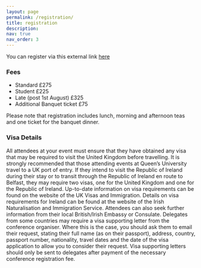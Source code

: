 ```yaml
---
layout: page
permalink: /registration/
title: registration
description: 
nav: true
nav_order: 3
---
```


You can register via this external link [here](https://ecommerce.apps.qub.ac.uk/osacfd4/catalog/index.php)

<h3>Fees</h3>

* Standard £275
* Student £225
* Late (post 1st August) £325
* Additional Banquet ticket £75 

Please note that registration includes lunch, morning and afternoon teas and one ticket for the banquet dinner.

<h3>Visa Details</h3>
All attendees at your event must ensure that they have obtained any visa that may be required to visit the United Kingdom before travelling.  It is strongly recommended that those attending events at Queen’s University travel to a UK port of entry.  If they intend to visit the Republic of Ireland during their stay or to transit through the Republic of Ireland en route to Belfast, they may require two visas, one for the United Kingdom and one for the Republic of Ireland.
Up-to-date information on visa requirements can be found on the website of the UK Visas and Immigration.  Details on visa requirements for Ireland can be found at the website of the Irish Naturalisation and Immigration Service.  Attendees can also seek further information from their local British/Irish Embassy or Consulate.
Delegates from some countries may require a visa supporting letter from the conference organiser.  Where this is the case, you should ask them to email their request, stating their full name (as on their passport), address, country, passport number, nationality, travel dates and the date of the visa application to allow you to consider their request.  Visa supporting letters should only be sent to delegates after payment of the necessary conference registration fee.  




